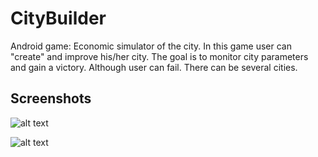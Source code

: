# CityBuilder
Android game: Economic simulator of the city. In this game user can "create" and improve his/her city. The goal is to monitor city parameters and gain a victory. Although user can fail. There can be several cities. 

## Screenshots

![alt text](https://cdn1.savepice.ru/uploads/2018/1/18/2d6943c14b4ad1d62302c902a87ab293-full.jpg)

![alt text](https://cdn1.savepice.ru/uploads/2018/1/18/c7f2e72aa36f18512e15fa6114c8d03e-full.jpg)

